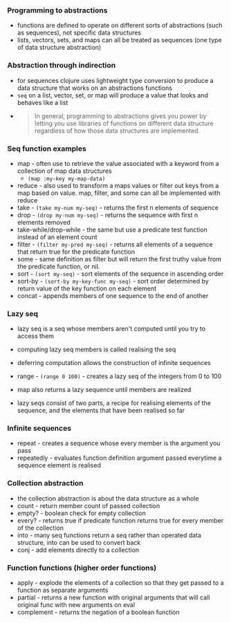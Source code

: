 ### Programming to abstractions
- functions are defined to operate on different sorts of abstractions (such as sequences), not specific data structures
- lists, vectors, sets, and maps can all be treated as sequences (one type of data structure abstraction)

### Abstraction through indirection
- for sequences clojure uses lightweight type conversion to produce a data structure that works on an abstractions
    functions
- `seq` on a list, vector, set, or map will produce a value that looks and behaves like a list
- >  In general, programming to abstractions gives you power by letting you use libraries of functions on different data structure regardless of how those data structures are implemented.

### Seq function examples
- map - often use to retrieve the value associated with a keyword from a collection of map data structures
  - `(map :my-key my-map-data)`
- reduce - also used to transform a maps values or filter out keys from a map based on value. map, filter, and some can
    all be implemented with reduce
- take - `(take my-num my-seq)` - returns the first n elements of sequence
- drop - `(drop my-num my-seq)` - returns the sequence with first n elements removed
- take-while/drop-while - the same but use a predicate test function instead of an element count
- filter - `(filter my-pred my-seq)` - returns all elements of a sequence that return true for the predicate function
- some - same definition as filter but will return the first truthy value from the predicate function, or nil.
- sort - `(sort my-seq)` - sort elements of the sequence in ascending order
- sort-by - `(sort-by my-key-func my-seq)` - sort order determined by return value of the key function on each element
- concat - appends members of one sequence to the end of another

### Lazy seq
- lazy seq is a seq whose members aren't computed until you try to access them
- computing lazy seq members is called realising the seq
- deferring computation allows the construction of infinite sequences

- range - `(range 0 100)` - creates a lazy seq of the integers from 0 to 100
- map also returns a lazy sequence until members are realized
- lazy seqs consist of two parts, a recipe for realising elements of the sequence, and the elements that have been
    realised so far

### Infinite sequences
- repeat - creates a sequence whose every member is the argument you pass
- repeatedly - evaluates function definition argument passed everytime a sequence element is realised

### Collection abstraction
- the collection abstraction is about the data structure as a whole
- count - return member count of passed collection
- empty? - boolean check for empty collection
- every? - returns true if predicate function returns true for every member of the collection
- into - many seq functions return a seq rather than operated data structure, into can be used to convert back
- conj - add elements directly to a collection 

### Function functions (higher order functions)
- apply - explode the elements of a collection so that they get passed to a function as separate arguments
- partial - returns a new function with original arguments that will call original func with new arguments on eval
- complement - returns the negation of a boolean function

